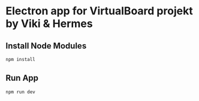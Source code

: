 # Electron app for VirtualBoard projekt by Viki & Hermes

## Install Node Modules

```bash
npm install
```

## Run App

```bash
npm run dev
```